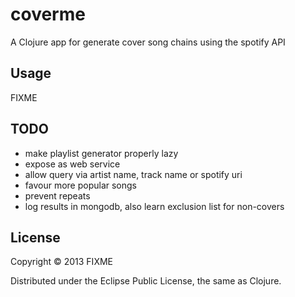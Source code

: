 # coverme

A Clojure app for generate cover song chains using the spotify API

## Usage

FIXME

## TODO

 * make playlist generator properly lazy
 * expose as web service
 * allow query via artist name, track name or spotify uri
 * favour more popular songs
 * prevent repeats
 * log results in mongodb, also learn exclusion list for non-covers

## License

Copyright © 2013 FIXME

Distributed under the Eclipse Public License, the same as Clojure.
